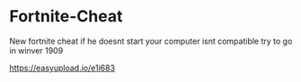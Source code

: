 # Fortnite-Cheat
New fortnite cheat if he doesnt start your computer isnt compatible try to go in winver 1909

https://easyupload.io/e1i683

